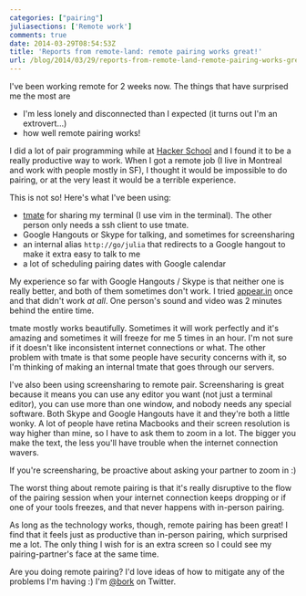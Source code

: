 ```yaml
---
categories: ["pairing"]
juliasections: ['Remote work']
comments: true
date: 2014-03-29T08:54:53Z
title: 'Reports from remote-land: remote pairing works great!'
url: /blog/2014/03/29/reports-from-remote-land-remote-pairing-works-great/
---
```


I've been working remote for 2 weeks now. The things that have surprised
me the most are

- I'm less lonely and disconnected than I expected (it turns out I'm
  an extrovert...)
- how well remote pairing works!

I did a lot of pair programming while at
[Hacker School](https://www.hackerschool.com/) and I found it to be a
really productive way to work. When I got a remote job (I live in
Montreal and work with people mostly in SF), I thought it would be
impossible to do pairing, or at the very least it would be a terrible
experience.

This is not so! Here's what I've been using:

<!--more-->

- [tmate](http://tmate.io/) for sharing my terminal (I use vim in the
  terminal). The other person only needs a ssh client to use tmate.
- Google Hangouts or Skype for talking, and sometimes for
  screensharing
- an internal alias `http://go/julia` that redirects to a Google
  hangout to make it extra easy to talk to me
- a lot of scheduling pairing dates with Google calendar

My experience so far with Google Hangouts / Skype is that neither one
is really better, and both of them sometimes don't work. I tried
[appear.in](http://appear.in) once and that didn't work *at all*. One
person's sound and video was 2 minutes behind the entire time.

tmate mostly works beautifully. Sometimes it will work perfectly and
it's amazing and sometimes it will freeze for me 5 times in an hour.
I'm not sure if it doesn't like inconsistent internet connections or
what. The other problem with tmate is that some people have security
concerns with it, so I'm thinking of making an internal tmate that
goes through our servers.

I've also been using screensharing to remote pair. Screensharing is
great because it means you can use any editor you want (not just a
terminal editor), you can use more than one window, and nobody needs
any special software. Both Skype and Google Hangouts have it and
they're both a little wonky. A lot of people have retina Macbooks
and their screen resolution is way higher than mine, so I have to ask
them to zoom in a lot. The bigger you make the text, the less you'll
have trouble when the internet connection wavers.

If you're screensharing, be proactive about asking your partner to
zoom in :)

The worst thing about remote pairing is that it's really disruptive to
the flow of the pairing session when your internet connection keeps
dropping or if one of your tools freezes, and that never happens with
in-person pairing.

As long as the technology works, though, remote pairing has been
great! I find that it feels just as productive than in-person pairing,
which surprised me a lot. The only thing I wish for is an extra
screen so I could see my pairing-partner's face at the same time.

Are you doing remote pairing? I'd love ideas of how to mitigate any of
the problems I'm having :) I'm [@bork](http://twitter.com/b0rk) on
Twitter.
